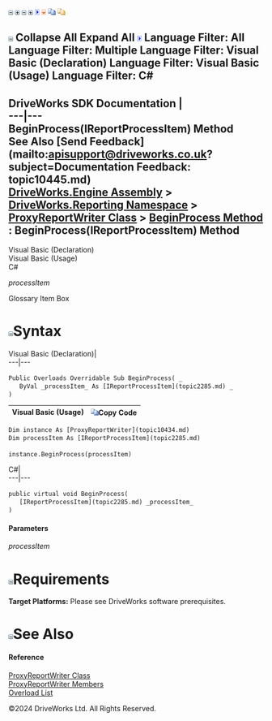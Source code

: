 ![](dotnetimages/collapse.gif) ![](dotnetimages/expand.gif) ![](dotnetimages/collapse.gif) ![](dotnetimages/expand.gif) ![](dotnetimages/drpdown.gif) ![](dotnetimages/drpdown_orange.gif) ![](dotnetimages/copycode.gif) ![](dotnetimages/copycodeHighlight.gif)

![](dotnetimages/collapse.gif) Collapse All Expand All ![](dotnetimages/drpdown.gif) Language Filter: All  Language Filter: Multiple  Language Filter: Visual Basic (Declaration) Language Filter: Visual Basic (Usage) Language Filter: C#  
---  
DriveWorks SDK Documentation  |   
---|---  
BeginProcess(IReportProcessItem) Method   
See Also [Send Feedback](mailto:apisupport@driveworks.co.uk?subject=Documentation Feedback: topic10445.md)  
[DriveWorks.Engine Assembly](topic2156.md) > [DriveWorks.Reporting Namespace](topic10334.md) > [ProxyReportWriter Class](topic10434.md) > [BeginProcess Method](topic10443.md) : BeginProcess(IReportProcessItem) Method  
---  
  
Visual Basic (Declaration)    
Visual Basic (Usage)    
C# 

_processItem_
    

Glossary Item Box

# ![](dotnetimages/collapse.gif)Syntax

Visual Basic (Declaration)|   
---|---  
      
    
    Public Overloads Overridable Sub BeginProcess( _
       ByVal _processItem_ As [IReportProcessItem](topic2285.md) _
    )   
  
Visual Basic (Usage)| ![](dotnetimages/copycode.gif)Copy Code  
---|---  
      
    
    Dim instance As [ProxyReportWriter](topic10434.md)
    Dim processItem As [IReportProcessItem](topic2285.md)
     
    instance.BeginProcess(processItem)  
  
C#|   
---|---  
      
    
    public virtual void BeginProcess( 
       [IReportProcessItem](topic2285.md) _processItem_
    )  
  
#### Parameters

 _processItem_
    

# ![](dotnetimages/collapse.gif)Requirements

**Target Platforms:** Please see DriveWorks software prerequisites.

# ![](dotnetimages/collapse.gif)See Also

#### Reference

[ProxyReportWriter Class](topic10434.md)   
[ProxyReportWriter Members](topic10435.md)   
[Overload List](topic10443.md)

©2024 DriveWorks Ltd. All Rights Reserved.
